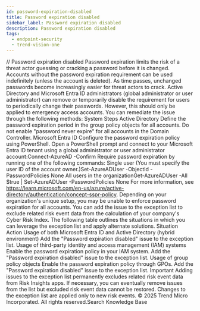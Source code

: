 ```yaml
---
id: password-expiration-disabled
title: Password expiration disabled
sidebar_label: Password expiration disabled
description: Password expiration disabled
tags:
  - endpoint-security
  - trend-vision-one
---
```


/*<![CDATA[*/ $('#title').html($('meta[name=map-description]').attr('content')); /*]]>*/ Password expiration disabled Password expiration limits the risk of a threat actor guessing or cracking a password before it is changed. Accounts without the password expiration requirement can be used indefinitely (unless the account is deleted). As time passes, unchanged passwords become increasingly easier for threat actors to crack. Active Directory and Microsoft Entra ID administrators (global administrator or user administrator) can remove or temporarily disable the requirement for users to periodically change their passwords. However, this should only be applied to emergency access accounts. You can remediate the issue through the following methods: System Steps Active Directory Define the password expiration period in the group policy objects for all accounts. Do not enable "password never expire" for all accounts in the Domain Controller. Microsoft Entra ID Configure the password expiration policy using PowerShell. Open a PowerShell prompt and connect to your Microsoft Entra ID tenant using a global administrator or user administrator account:Connect-AzureAD -Confirm Require password expiration by running one of the following commands: Single user (You must specify the user ID of the account owner.)Set-AzureADUser -ObjectId <user ID> -PasswordPolicies None All users in the organizationGet-AzureADUser -All $true | Set-AzureADUser -PasswordPolicies None For more information, see https://learn.microsoft.com/en-us/azure/active-directory/authentication/concept-sspr-policy. Depending on your organization's unique setup, you may be unable to enforce password expiration for all accounts. You can add the issue to the exception list to exclude related risk event data from the calculation of your company's Cyber Risk Index. The following table outlines the situations in which you can leverage the exception list and apply alternate solutions. Situation Action Usage of both Microsoft Entra ID and Active Directory (hybrid environment) Add the "Password expiration disabled" issue to the exception list. Usage of third-party identity and access management (IAM) systems Enable the password expiration policy in your IAM system. Add the "Password expiration disabled" issue to the exception list. Usage of group policy objects Enable the password expiration policy through GPOs. Add the "Password expiration disabled" issue to the exception list. Important Adding issues to the exception list permanently excludes related risk event data from Risk Insights apps. If necessary, you can eventually remove issues from the list but excluded risk event data cannot be restored. Changes to the exception list are applied only to new risk events. © 2025 Trend Micro Incorporated. All rights reserved.Search Knowledge Base